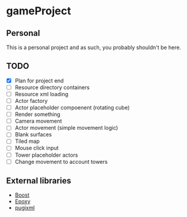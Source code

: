 gameProject
===========


Personal
--------

This is a personal project and as such, you probably shouldn't be here.

TODO
----

- [x] Plan for project end
- [ ] Resource directory containers
- [ ] Resource xml loading
- [ ] Actor factory
- [ ] Actor placeholder compoenent (rotating cube)
- [ ] Render something
- [ ] Camera movement
- [ ] Actor movement (simple movement logic)
- [ ] Blank surfaces
- [ ] Tiled map
- [ ] Mouse click input
- [ ] Tower placeholder actors
- [ ] Change movement to account towers

External libraries
------------------

- [Boost](http://www.boost.org)
- [Epoxy](https://github.com/anholt/libepoxy)
- [pugixml](http://pugixml.org)
